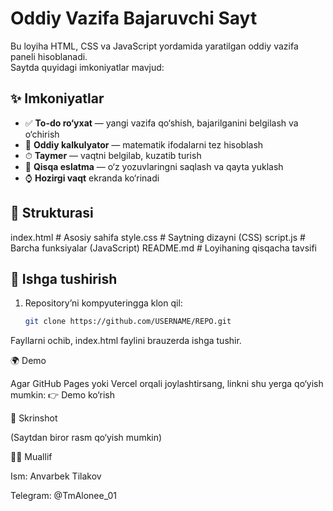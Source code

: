 # Oddiy Vazifa Bajaruvchi Sayt

Bu loyiha HTML, CSS va JavaScript yordamida yaratilgan oddiy vazifa paneli hisoblanadi.  
Saytda quyidagi imkoniyatlar mavjud:

## ✨ Imkoniyatlar
- ✅ **To-do ro‘yxat** — yangi vazifa qo‘shish, bajarilganini belgilash va o‘chirish
- 🧮 **Oddiy kalkulyator** — matematik ifodalarni tez hisoblash
- ⏱ **Taymer** — vaqtni belgilab, kuzatib turish
- 📝 **Qisqa eslatma** — o‘z yozuvlaringni saqlash va qayta yuklash
- ⌚ **Hozirgi vaqt** ekranda ko‘rinadi

## 📂 Strukturasi
index.html # Asosiy sahifa
style.css # Saytning dizayni (CSS)
script.js # Barcha funksiyalar (JavaScript)
README.md # Loyihaning qisqacha tavsifi


## 🚀 Ishga tushirish
1. Repository’ni kompyuteringga klon qil:
   ```bash
   git clone https://github.com/USERNAME/REPO.git


Fayllarni ochib, index.html faylini brauzerda ishga tushir.

🌍 Demo

Agar GitHub Pages yoki Vercel orqali joylashtirsang, linkni shu yerga qo‘yish mumkin:
👉 Demo ko‘rish

📸 Skrinshot

(Saytdan biror rasm qo‘yish mumkin)

👨‍💻 Muallif

Ism: Anvarbek Tilakov

Telegram: @TmAlonee_01